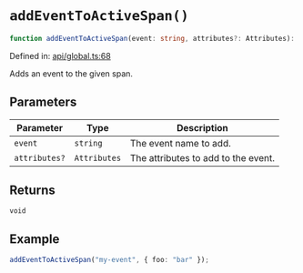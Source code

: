 # `addEventToActiveSpan()`

```ts
function addEventToActiveSpan(event: string, attributes?: Attributes): void;
```

Defined in: [api/global.ts:68](https://github.com/adobe/aio-lib-telemetry/tree/main/source/api/global.ts#L68)

Adds an event to the given span.

## Parameters

| Parameter     | Type         | Description                         |
| ------------- | ------------ | ----------------------------------- |
| `event`       | `string`     | The event name to add.              |
| `attributes?` | `Attributes` | The attributes to add to the event. |

## Returns

`void`

## Example

```ts
addEventToActiveSpan("my-event", { foo: "bar" });
```
